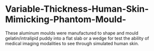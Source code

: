 # Variable-Thickness-Human-Skin-Mimicking-Phantom-Mould-

These aluminum moulds were manufactured to shape and mould gelatin/intralipid puddy into a flat slab or a wedge for test the ability of medical imaging modalities to see through simulated human skin.
